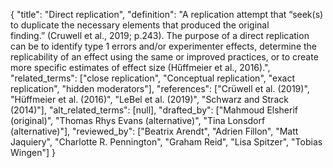 {
    "title": "Direct replication",
    "definition": "A replication attempt that “seek(s) to duplicate the necessary elements that produced the original finding.” (Cruwell et al., 2019; p.243). The purpose of a direct replication can be to identify type 1 errors and/or experimenter effects, determine the replicability of an effect using the same or improved practices, or to create more specific estimates of effect size (Hűffmeier et al., 2016).",
    "related_terms": ["close replication", "Conceptual replication", "exact replication", "hidden moderators"],
    "references": ["Crüwell et al. (2019)", "Hüffmeier et al. (2016)", "LeBel et al. (2019)", "Schwarz and Strack (2014)"],
    "alt_related_terms": [null],
    "drafted_by": ["Mahmoud Elsherif (original)", "Thomas Rhys Evans (alternative)", "Tina Lonsdorf (alternative)"],
    "reviewed_by": ["Beatrix Arendt", "Adrien Fillon", "Matt Jaquiery", "Charlotte R. Pennington", "Graham Reid", "Lisa Spitzer", "Tobias Wingen"]
  }
